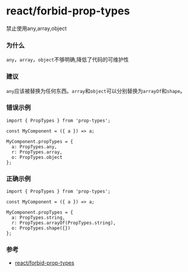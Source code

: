 # react/forbid-prop-types

禁止使用any,array,object

### 为什么

`any`，`array`，`object`不够明确,降低了代码的可维护性

### 建议

`any`应该被替换为任何东西。`array`和`object`可以分别替换为`arrayOf`和`shape`。

### 错误示例

```tsx
import { PropTypes } from 'prop-types';

const MyComponent = ({ a }) => a;

MyComponent.propTypes = {
  a: PropTypes.any,
  r: PropTypes.array,
  o: PropTypes.object
};
```

### 正确示例

```tsx
import { PropTypes } from 'prop-types';

const MyComponent = ({ a }) => a;

MyComponent.propTypes = {
  a: PropTypes.string,
  r: PropTypes.arrayOf(PropTypes.string),
  o: PropTypes.shape({})
};
```

### 参考

- [react/forbid-prop-types](https://github.com/yannickcr/eslint-plugin-react/blob/master/docs/rules/forbid-prop-types.md)
